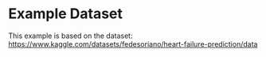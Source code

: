 # Example Dataset

This example is based on the dataset: https://www.kaggle.com/datasets/fedesoriano/heart-failure-prediction/data
